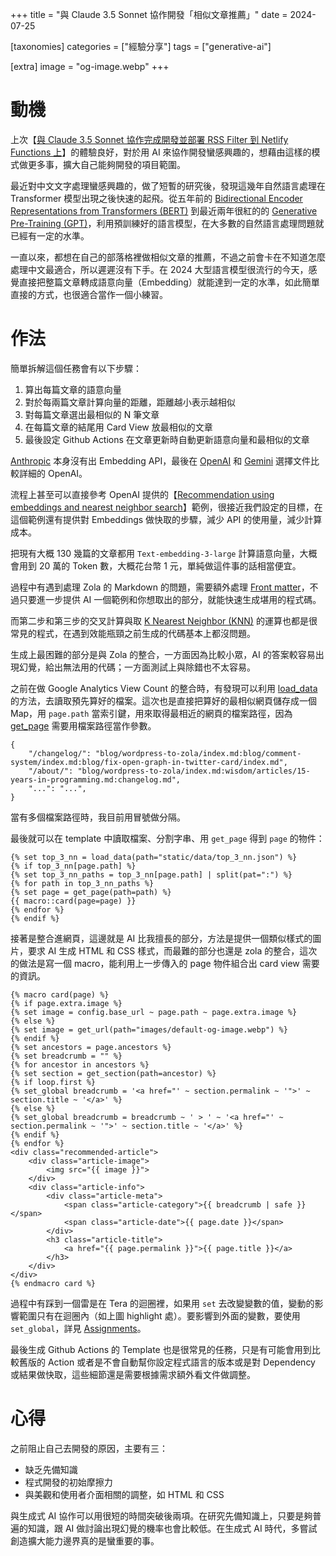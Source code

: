 +++
title = "與 Claude 3.5 Sonnet 協作開發「相似文章推薦」"
date = 2024-07-25

[taxonomies]
categories = ["經驗分享"]
tags = ["generative-ai"]

[extra]
image = "og-image.webp"
+++

# 動機

上次【[與 Claude 3.5 Sonnet 協作完成開發並部署 RSS Filter 到 Netlify Functions 上](@/blog/claude-3-5-sonnet-build-functions/index.md)】的體驗良好，對於用 AI 來協作開發蠻感興趣的，想藉由這樣的模式做更多事，擴大自己能夠開發的項目範圍。

最近對中文文字處理蠻感興趣的，做了短暫的研究後，發現這幾年自然語言處理在 Transformer 模型出現之後快速的起飛。從五年前的 [Bidirectional Encoder Representations from Transformers (BERT)](https://zh.wikipedia.org/zh-tw/BERT) 到最近兩年很紅的的 [Generative Pre-Training (GPT)](https://zh.wikipedia.org/zh-tw/%E5%9F%BA%E4%BA%8E%E8%BD%AC%E6%8D%A2%E5%99%A8%E7%9A%84%E7%94%9F%E6%88%90%E5%BC%8F%E9%A2%84%E8%AE%AD%E7%BB%83%E6%A8%A1%E5%9E%8B)，利用預訓練好的語言模型，在大多數的自然語言處理問題就已經有一定的水準。

一直以來，都想在自己的部落格裡做相似文章的推薦，不過之前會卡在不知道怎麼處理中文最適合，所以遲遲沒有下手。在 2024 大型語言模型很流行的今天，感覺直接把整篇文章轉成語意向量（Embedding）就能達到一定的水準，如此簡單直接的方式，也很適合當作一個小練習。

# 作法

簡單拆解這個任務會有以下步驟：
1. 算出每篇文章的語意向量
2. 對於每兩篇文章計算向量的距離，距離越小表示越相似
3. 對每篇文章選出最相似的 N 筆文章
4. 在每篇文章的結尾用 Card View 放最相似的文章
5. 最後設定 Github Actions 在文章更新時自動更新語意向量和最相似的文章

[Anthropic](https://docs.anthropic.com/en/docs/build-with-claude/embeddings) 本身沒有出 Embedding API，最後在 [OpenAI](https://platform.openai.com/docs/guides/embeddings/what-are-embeddings) 和 [Gemini](https://ai.google.dev/gemini-api/docs/embeddings) 選擇文件比較詳細的 OpenAI。

流程上甚至可以直接參考 OpenAI 提供的【[Recommendation using embeddings and nearest neighbor search](https://cookbook.openai.com/examples/recommendation_using_embeddings)】範例，很接近我們設定的目標，在這個範例還有提供對 Embeddings 做快取的步驟，減少 API 的使用量，減少計算成本。

把現有大概 130 幾篇的文章都用 `Text-embedding-3-large` 計算語意向量，大概會用到 20 萬的 Token 數，大概花台幣 1 元，單純做這件事的話相當便宜。

過程中有遇到處理 Zola 的 Markdown 的問題，需要額外處理 [Front matter](https://www.getzola.org/documentation/content/page/#front-matter)，不過只要進一步提供 AI 一個範例和你想取出的部分，就能快速生成堪用的程式碼。

而第二步和第三步的交叉計算與取 [K Nearest Neighbor (KNN)](https://zh.wikipedia.org/zh-tw/K-%E8%BF%91%E9%82%BB%E7%AE%97%E6%B3%95) 的運算也都是很常見的程式，在遇到效能瓶頸之前生成的代碼基本上都沒問題。

生成上最困難的部分是與 Zola 的整合，一方面因為比較小眾，AI 的答案較容易出現幻覺，給出無法用的代碼；一方面測試上與除錯也不太容易。

之前在做 Google Analytics View Count 的整合時，有發現可以利用 [load_data](https://www.getzola.org/documentation/templates/overview/#load-data) 的方法，去讀取預先算好的檔案。這次也是直接把算好的最相似網頁儲存成一個 Map，用 `page.path` 當索引鍵，用來取得最相近的網頁的檔案路徑，因為 [get_page](https://www.getzola.org/documentation/templates/overview/#get-page) 需要用檔案路徑當作參數。

```json,linenos
{
    "/changelog/": "blog/wordpress-to-zola/index.md:blog/comment-system/index.md:blog/fix-open-graph-in-twitter-card/index.md",
    "/about/": "blog/wordpress-to-zola/index.md:wisdom/articles/15-years-in-programming.md:changelog.md",
    "...": "...",
}
```
當有多個檔案路徑時，我目前用冒號做分隔。

最後就可以在 template 中讀取檔案、分割字串、用 `get_page` 得到 `page` 的物件：
```html,linenos
{% set top_3_nn = load_data(path="static/data/top_3_nn.json") %}
{% if top_3_nn[page.path] %}
{% set top_3_nn_paths = top_3_nn[page.path] | split(pat=":") %}
{% for path in top_3_nn_paths %}
{% set page = get_page(path=path) %}
{{ macro::card(page=page) }}
{% endfor %}
{% endif %}
```

接著是整合進網頁，這邊就是 AI 比我擅長的部分，方法是提供一個類似樣式的圖片，要求 AI 生成 HTML 和 CSS 樣式，而最難的部分也還是 zola 的整合，這次的做法是寫一個 macro，能利用上一步傳入的 page 物件組合出 card view 需要的資訊。
```html,linenos,hl_lines=9-16
{% macro card(page) %}
{% if page.extra.image %}
{% set image = config.base_url ~ page.path ~ page.extra.image %}
{% else %}
{% set image = get_url(path="images/default-og-image.webp") %}
{% endif %}
{% set ancestors = page.ancestors %}
{% set breadcrumb = "" %}
{% for ancestor in ancestors %}
{% set section = get_section(path=ancestor) %}
{% if loop.first %}
{% set_global breadcrumb = '<a href="' ~ section.permalink ~ '">' ~ section.title ~ '</a>' %}
{% else %}
{% set_global breadcrumb = breadcrumb ~ ' > ' ~ '<a href="' ~ section.permalink ~ '">' ~ section.title ~ '</a>' %}
{% endif %}
{% endfor %}
<div class="recommended-article">
    <div class="article-image">
        <img src="{{ image }}">
    </div>
    <div class="article-info">
        <div class="article-meta">
            <span class="article-category">{{ breadcrumb | safe }}</span>
            <span class="article-date">{{ page.date }}</span>
        </div>
        <h3 class="article-title">
            <a href="{{ page.permalink }}">{{ page.title }}</a>
        </h3>
    </div>
</div>
{% endmacro card %}
```

過程中有踩到一個雷是在 Tera 的迴圈裡，如果用 `set` 去改變變數的值，變動的影響範圍只有在迴圈內（如上圖 highlight 處）。要影響到外面的變數，要使用 `set_global`，詳見 [Assignments](https://keats.github.io/tera/docs/#assignments)。

最後生成 Github Actions 的 Template 也是很常見的任務，只是有可能會用到比較舊版的 Action 或者是不會自動幫你設定程式語言的版本或是對 Dependency 或結果做快取，這些細節還是需要根據需求額外看文件做調整。

# 心得

之前阻止自己去開發的原因，主要有三：
* 缺乏先備知識
* 程式開發的初始摩擦力
* 與美觀和使用者介面相關的調整，如 HTML 和 CSS

與生成式 AI 協作可以用很短的時間突破後兩項。在研究先備知識上，只要是夠普遍的知識，跟 AI 做討論出現幻覺的機率也會比較低。在生成式 AI 時代，多嘗試創造擴大能力邊界真的是蠻重要的事。
